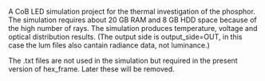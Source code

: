 A CoB LED simulation project for the thermal investigation of the phosphor. The simulation requires about 20 GB RAM and 8 GB HDD space because of the high number of rays. The simulation produces temperature, voltage and optical distribution results. (The output side is output_side=OUT, in this case the lum files also cantain radiance data, not luminance.)

The .txt files are not used in the simulation but required in the present version of hex_frame. Later these will be removed.
